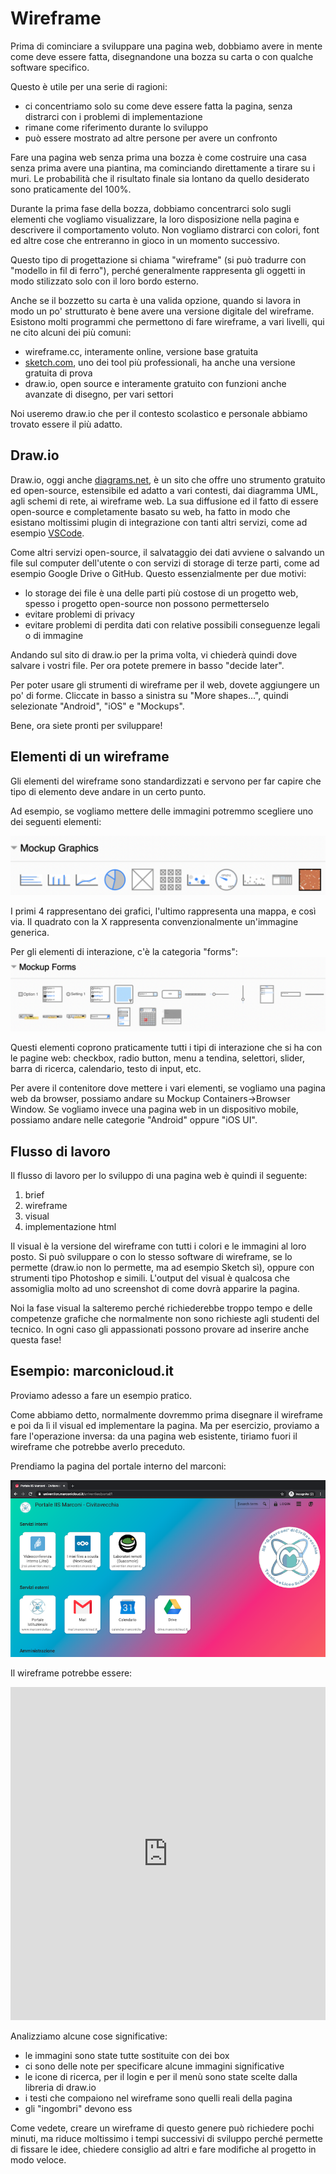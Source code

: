 # Wireframe

Prima di cominciare a sviluppare una pagina web, dobbiamo avere in mente come deve essere fatta, disegnandone una bozza su carta o con qualche software specifico.

Questo è utile per una serie di ragioni:
- ci concentriamo solo su come deve essere fatta la pagina, senza distrarci con i problemi di implementazione
- rimane come riferimento durante lo sviluppo
- può essere mostrato ad altre persone per avere un confronto

Fare una pagina web senza prima una bozza è come costruire una casa senza prima avere una piantina, ma cominciando direttamente a tirare su i muri. Le probabilità che il risultato finale sia lontano da quello desiderato sono praticamente del 100%.

Durante la prima fase della bozza, dobbiamo concentrarci solo sugli elementi che vogliamo visualizzare, la loro disposizione nella pagina e descrivere il comportamento voluto. Non vogliamo distrarci con colori, font ed altre cose che entreranno in gioco in un momento successivo.

Questo tipo di progettazione si chiama "wireframe" (si può tradurre con "modello in fil di ferro"), perché generalmente rappresenta gli oggetti in modo stilizzato solo con il loro bordo esterno.

Anche se il bozzetto su carta è una valida opzione, quando si lavora in modo un po' strutturato è bene avere una versione digitale del wireframe. Esistono molti programmi che permettono di fare wireframe, a vari livelli, qui ne cito alcuni dei più comuni:
- wireframe.cc, interamente online, versione base gratuita
- [sketch.com](https://www.sketch.com/), uno dei tool più professionali, ha anche una versione gratuita di prova
- draw.io, open source e interamente gratuito con funzioni anche avanzate di disegno, per vari settori

Noi useremo draw.io che per il contesto scolastico e personale abbiamo trovato essere il più adatto.

## Draw.io
Draw.io, oggi anche [diagrams.net](https://www.diagrams.net/about.html), è un sito che offre uno strumento gratuito ed open-source, estensibile ed adatto a vari contesti, dai diagramma UML, agli schemi di rete, ai wireframe web. La sua diffusione ed il fatto di essere open-source e completamente basato su web, ha fatto in modo che esistano moltissimi plugin di integrazione con tanti altri servizi, come ad esempio [VSCode](https://www.diagrams.net/blog/embed-diagrams-vscode).

Come altri servizi open-source, il salvataggio dei dati avviene o salvando un file sul computer dell'utente o con servizi di storage di terze parti, come ad esempio Google Drive  o GitHub. Questo essenzialmente per due motivi:
- lo storage dei file è una delle parti più costose di un progetto web, spesso i progetto open-source non possono permetterselo
- evitare problemi di privacy
- evitare problemi di perdita dati con relative possibili conseguenze legali o di immagine

Andando sul sito di draw.io per la prima volta, vi chiederà quindi dove salvare i vostri file. Per ora potete premere in basso "decide later".

Per poter usare gli strumenti di wireframe per il web, dovete aggiungere un po' di forme. Cliccate in basso a sinistra su "More shapes...", quindi selezionate "Android", "iOS" e "Mockups".

Bene, ora siete pronti per sviluppare!

## Elementi di un wireframe
Gli elementi del wireframe sono standardizzati e servono per far capire che tipo di elemento deve andare in un certo punto.

Ad esempio, se vogliamo mettere delle immagini potremmo scegliere uno dei seguenti elementi:

![Mockup Graphics](./assets/mockup-graphics.png)

I primi 4 rappresentano dei grafici, l'ultimo rappresenta una mappa, e così via. Il quadrato con la X rappresenta convenzionalmente un'immagine generica.

Per gli elementi di interazione, c'è la categoria "forms":
![Mockup Forms](./assets/mockup-forms.png)

Questi elementi coprono praticamente tutti i tipi di interazione che si ha con le pagine web: checkbox, radio button, menu a tendina, selettori, slider, barra di ricerca, calendario, testo di input, etc.

Per avere il contenitore dove mettere i vari elementi, se vogliamo una pagina web da browser, possiamo andare su Mockup Containers->Browser Window. Se vogliamo invece una pagina web in un dispositivo mobile, possiamo andare nelle categorie "Android" oppure "iOS UI".

## Flusso di lavoro
Il flusso di lavoro per lo sviluppo di una pagina web è quindi il seguente:

1. brief
2. wireframe
3. visual
4. implementazione html

Il visual è la versione del wireframe con tutti i colori e le immagini al loro posto. Si può sviluppare o con lo stesso software di wireframe, se lo permette (draw.io non lo permette, ma ad esempio Sketch sì), oppure con strumenti tipo Photoshop e simili. L'output del visual è qualcosa che assomiglia molto ad uno screenshot di come dovrà apparire la pagina.

Noi la fase visual la salteremo perché richiederebbe troppo tempo e delle competenze grafiche che normalmente non sono richieste agli studenti del tecnico. In ogni caso gli appassionati possono provare ad inserire anche questa fase!


## Esempio: marconicloud.it

Proviamo adesso a fare un esempio pratico.

Come abbiamo detto, normalmente dovremmo prima disegnare il wireframe e poi da lì il visual ed implementare la pagina. Ma per esercizio, proviamo a fare l'operazione inversa: da una pagina web esistente, tiriamo fuori il wireframe che potrebbe averlo preceduto.

Prendiamo la pagina del portale interno del marconi:

![Visual marconicloud](./assets/marconicloud.png)

Il wireframe potrebbe essere:
<iframe frameborder="0" style="width:100%;height:533px;" src="https://viewer.diagrams.net/?highlight=0000ff&nav=1&title=Primo%20diagramma.drawio#Uhttps%3A%2F%2Fraw.githubusercontent.com%2Fwbigger%2F2021-informatica-html5%2Fmain%2FPrimo%2520diagramma.drawio"></iframe>

Analizziamo alcune cose significative:
- le immagini sono state tutte sostituite con dei box
- ci sono delle note per specificare alcune immagini significative
- le icone di ricerca, per il login e per il menù sono state scelte dalla libreria di draw.io
- i testi che compaiono nel wireframe sono quelli reali della pagina
- gli "ingombri" devono ess

Come vedete, creare un wireframe di questo genere può richiedere pochi minuti, ma riduce moltissimo i tempi successivi di sviluppo perché permette di fissare le idee, chiedere consiglio ad altri e fare modifiche al progetto in modo veloce.
<!--stackedit_data:
eyJoaXN0b3J5IjpbLTYxMDg1MTg0LC0xNzExMjY5NDM0LDIwOT
Y4MDUzOTQsMTk2MzI4NTg0NiwyMzY0NTg3MjksLTIwNjA2Nzc2
MTddfQ==
-->